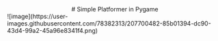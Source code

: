 <div align="center">
  # Simple Platformer in Pygame</div>
  ![image](https://user-images.githubusercontent.com/78382313/207700482-85b01394-dc90-43d4-99a2-45a96e8341f4.png)

